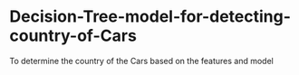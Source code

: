 # Decision-Tree-model-for-detecting-country-of-Cars
To determine the country of the Cars based on the features and model
